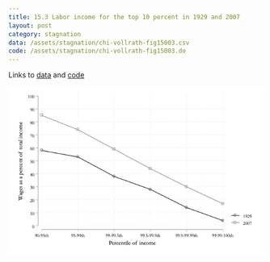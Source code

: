 ```yaml
---
title: 15.3 Labor income for the top 10 percent in 1929 and 2007
layout: post
category: stagnation
data: /assets/stagnation/chi-vollrath-fig15003.csv
code: /assets/stagnation/chi-vollrath-fig15003.do
---
```


Links to [data](/assets/stagnation/chi-vollrath-fig15003.csv) and [code](/assets/stagnation/chi-vollrath-fig15003.do) 

![15.3 Labor income for the top 10 percent in 1929 and 2007](/assets/stagnation/chi-vollrath-fig15003.png)
